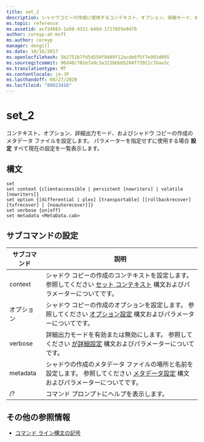 ```yaml
---
title: set_2
description: シャドウコピーの作成に使用するコンテキスト、オプション、詳細モード、およびメタデータファイルを設定する set_2 の参照記事です。
ms.topic: reference
ms.assetid: acf24663-1a50-4321-b48d-1717655e9476
author: coreyp-at-msft
ms.author: coreyp
manager: dongill
ms.date: 10/16/2017
ms.openlocfilehash: 5b2751b7fd5d550f9499f12acde6f5f7e993d095
ms.sourcegitcommit: 96d46c702e7a9c3a321bbbb5284f73911c7baa3c
ms.translationtype: MT
ms.contentlocale: ja-JP
ms.lasthandoff: 08/27/2020
ms.locfileid: "89023416"
---
```

# <a name="set_2"></a>set_2

コンテキスト、オプション、詳細出力モード、およびシャドウ コピーの作成のメタデータ ファイルを設定します。 パラメーターを指定せずに使用する場合 **設定** すべて現在の設定を一覧表示します。

## <a name="syntax"></a>構文

```
set
set context {clientaccessible | persistent [nowriters] | volatile [nowriters]}
set option {[differential | plex] [transportable] [[rollbackrecover] [txfrecover] | [noautorecover]]}
set verbose {on|off}
set metadata <MetaData.cab>
```

## <a name="set-sub-commands"></a>サブコマンドの設定

|サブコマンド|説明|
|-----------|-----------|
|context|シャドウ コピーの作成のコンテキストを設定します。 参照してください [セット コンテキスト](set-context.md) 構文およびパラメーターについてです。|
|オプション|シャドウ コピーの作成のオプションを設定します。 参照してください [オプション設定](set-option.md) 構文およびパラメーターについてです。|
|verbose|詳細出力モードを有効または無効にします。 参照してください [が詳細設定](set-verbose.md) 構文およびパラメーターについてです。|
|metadata|シャドウの作成のメタデータ ファイルの場所と名前を設定します。 参照してください [メタデータ設定](set-metadata.md) 構文およびパラメーターについてです。|
|/?|コマンド プロンプトにヘルプを表示します。|

## <a name="additional-references"></a>その他の参照情報

- [コマンド ライン構文の記号](command-line-syntax-key.md)